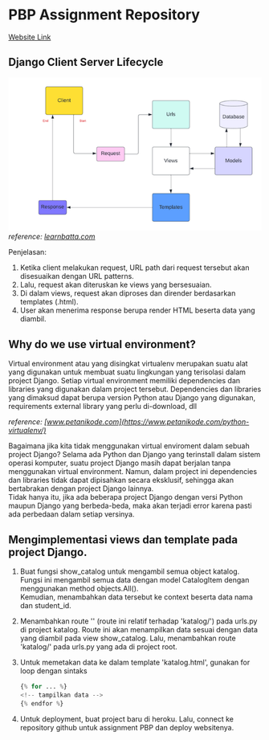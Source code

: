 <!-- Membuat sebuah README.md yang berisi link menuju aplikasi Heroku yang sudah kamu deploy serta jawaban dari beberapa pertanyaan berikut:
- Buatlah bagan yang berisi request client ke web aplikasi berbasis Django beserta responnya dan jelaskan pada bagan tersebut kaitan antara urls.py, views.py, models.py, dan berkas html;
- Jelaskan kenapa menggunakan virtual environment? Apakah kita tetap dapat membuat aplikasi web berbasis Django tanpa menggunakan virtual environment?
- Jelaskan bagaimana cara kamu mengimplementasikan poin 1 sampai dengan 4 di atas.:
   - Membuat sebuah fungsi pada views.py yang dapat melakukan pengambilan data dari model dan dikembalikan ke dalam sebuah HTML.
   - Membuat sebuah routing untuk memetakan fungsi yang telah kamu buat pada views.py.
   - Memetakan data yang didapatkan ke dalam HTML dengan sintaks dari Django untuk pemetaan data template.
   - Melakukan deployment ke Heroku terhadap aplikasi yang sudah kamu buat sehingga nantinya dapat diakses oleh teman-temanmu melalui Internet.
 -->

# PBP Assignment Repository

[Website Link](https://ruby-pbp.herokuapp.com/)

## Django Client Server Lifecycle

![Client Server Lifecycle](/public/images/client-server.png)  
_reference: [learnbatta.com](https://learnbatta.com/course/django/understanding-request-response-lifecycle-in-django/)_

Penjelasan:

1. Ketika client melakukan request, URL path dari request tersebut akan disesuaikan dengan URL patterns.
2. Lalu, request akan diteruskan ke views yang bersesuaian.
3. Di dalam views, request akan diproses dan dirender berdasarkan templates (.html).
4. User akan menerima response berupa render HTML beserta data yang diambil.

## Why do we use virtual environment?

Virtual environment atau yang disingkat virtualenv merupakan suatu alat yang digunakan untuk membuat suatu lingkungan yang terisolasi dalam project Django. Setiap virtual environment memiliki dependencies dan libraries yang digunakan dalam project tersebut. Dependencies dan libraries yang dimaksud dapat berupa version Python atau Django yang digunakan, requirements external library yang perlu di-download, dll

_reference: [www.petanikode.com](https://www.petanikode.com/python-virtualenv/)_

Bagaimana jika kita tidak menggunakan virtual enviroment dalam sebuah project Django?
Selama ada Python dan Django yang terinstall dalam sistem operasi komputer, suatu project Django masih dapat berjalan tanpa menggunakan virtual environment. Namun, dalam project ini dependencies dan libraries tidak dapat dipisahkan secara eksklusif, sehingga akan bertabrakan dengan project Django lainnya.  
Tidak hanya itu, jika ada beberapa project Django dengan versi Python maupun Django yang berbeda-beda, maka akan terjadi error karena pasti ada perbedaan dalam setiap versinya.

## Mengimplementasi views dan template pada project Django.

1. Buat fungsi show_catalog untuk mengambil semua object katalog.  
   Fungsi ini mengambil semua data dengan model CatalogItem dengan menggunakan method objects.All().  
   Kemudian, menambahkan data tersebut ke context beserta data nama dan student_id.
2. Menambahkan route '' (route ini relatif terhadap 'katalog/') pada urls.py di project katalog. Route ini akan menampilkan data sesuai dengan data yang diambil pada view show_catalog. Lalu, menambahkan route 'katalog/' pada urls.py yang ada di project root.

3. Untuk memetakan data ke dalam template 'katalog.html', gunakan for loop dengan sintaks

   ```python
   {% for ... %}
   <!-- tampilkan data -->
   {% endfor %}
   ```

4. Untuk deployment, buat project baru di heroku. Lalu, connect ke repository github untuk assignment PBP dan deploy websitenya.

